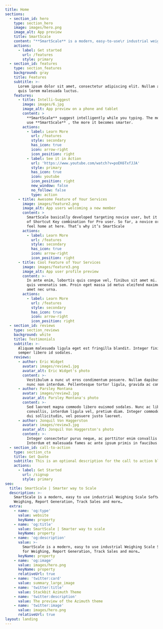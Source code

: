```yaml
---
title: Home
sections:
  - section_id: hero
    type: section_hero
    image: images/hero.png
    image_alt: App preview
    title: SmartScale
    content: "**SmartScale** is a modern, easy-to-use\r industrial weighing scale software for\r Weighing, Report Generation, track\r sales and more...\n"
    actions:
      - label: Get started
        url: /features
        style: primary
  - section_id: features
    type: section_features
    background: gray
    title: Features
    subtitle: >-
      Lorem ipsum dolor sit amet, consectetur adipiscing elit. Nullam a metus
      quis lorem malesuada luctus.
    features:
      - title: Intelli-Suggest
        image: images/6.jpg
        image_alt: App preview on a phone and tablet
        content: >
          **SmartScale** suggest intelligently while you typing. The more you
          use **SmartScale** , the more it becomes smarter.
        actions:
          - label: Learn More
            url: /features
            style: secondary
            has_icon: true
            icon: arrow-right
            icon_position: right
          - label: See it in Action
            url: 'https://www.youtube.com/watch?v=poEK6TxfJJA'
            style: primary
            has_icon: true
            icon: youtube
            icon_position: right
            new_window: false
            no_follow: false
            type: action
      - title: Awesome Feature of Your Services
        image: images/feature2.png
        image_alt: App users welcoming a new member
        content: >
          SmartScale basically developed targeting novice user, but it has lot
          of Shortcut Key combination for Pro user. So far, a novice or Pro user
          feel home at here. That’s why it’s SmartScale
        actions:
          - label: Learn More
            url: /features
            style: secondary
            has_icon: true
            icon: arrow-right
            icon_position: right
      - title: Cool Feature of Your Services
        image: images/feature3.png
        image_alt: App user profile preview
        content: >-
          In ante enim, lobortis quis congue vel, finibus sit amet mi. Aenean
          quis venenatis sem. Proin eget massa id metus eleifend maximus sit
          amet nec urna.
        actions:
          - label: Learn More
            url: /features
            style: secondary
            has_icon: true
            icon: arrow-right
            icon_position: right
  - section_id: reviews
    type: section_reviews
    background: white
    title: Testimonials
    subtitle: >-
      Aliquam malesuada ligula eget est fringilla blandit. Integer finibus
      semper libero id sodales.
    reviews:
      - author: Eric Widget
        avatar: images/review1.jpg
        avatar_alt: Eric Widget's photo
        content: >-
          Vestibulum a nunc ut eros condimentum posuere. Nullam dapibus quis
          nunc non interdum. Pellentesque tortor ligula, gravida ac commodo eu.
      - author: Parsley Montana
        avatar: images/review2.jpg
        avatar_alt: Parsley Montana's photo
        content: >-
          Sed laoreet magna commodo libero euismod sodales. Nunc ac libero
          convallis, interdum ligula vel, pretium diam. Integer commodo sem at
          dui sollicitudin, vel posuere justo laoreet.
      - author: Jonquil Von Haggerston
        avatar: images/review3.jpg
        avatar_alt: Jonquil Von Haggerston's photo
        content: >-
          Integer consectetur purus neque, ac porttitor enim convallis vitae.
          Interdum et malesuada fames ac ante ipsum primis in faucibus.
  - section_id: call-to-action
    type: section_cta
    title: Get Quote
    subtitle: This is an optional description for the call to action block.
    actions:
      - label: Get Started
        url: /signup
        style: primary
seo:
  title: SmartScale | Smarter way to Scale
  description: >-
    SmartScale is a modern, easy to use industrial Weighing Scale Software for
    Weighing, Report Generation, Track Sales and more…
  extra:
    - name: 'og:type'
      value: website
      keyName: property
    - name: 'og:title'
      value: SmartScale | Smarter way to scale
      keyName: property
    - name: 'og:description'
      value: >-
        SmartScale is a modern, easy to use industrial Weighing Scale Software
        for Weighing, Report Generation, Track Sales and more…
      keyName: property
    - name: 'og:image'
      value: images/hero.png
      keyName: property
      relativeUrl: true
    - name: 'twitter:card'
      value: summary_large_image
    - name: 'twitter:title'
      value: Stackbit Azimuth Theme
    - name: 'twitter:description'
      value: The preview of the Azimuth theme
    - name: 'twitter:image'
      value: images/hero.png
      relativeUrl: true
layout: landing
---
```

